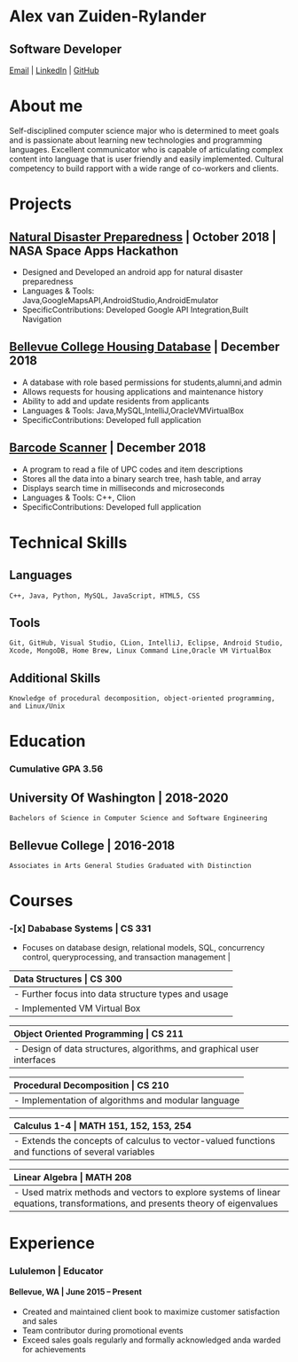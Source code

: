 Alex van Zuiden-Rylander
========================
## Software Developer
[Email](Alexhvzr@gmail.com)
| [LinkedIn](https://www.linkedin.com/in/alexhvzr/)
| [GitHub](https://github.com/alexhvzr)

 About me
 ========

Self-disciplined computer science major who is determined to
meet goals and is passionate about learning new technologies and programming languages. Excellent communicator who is capable of articulating complex content into language that is user friendly and easily implemented. Cultural competency to build rapport with a wide range of co-workers and clients.

 Projects
========

## [Natural Disaster Preparedness](https://github.com/alexhvzr/nasa_disaster_ready) | October 2018 | NASA Space Apps Hackathon 
- Designed and Developed an android app for natural disaster preparedness
- Languages & Tools: Java,GoogleMapsAPI,AndroidStudio,AndroidEmulator
- SpecificContributions: Developed Google API Integration,Built Navigation

## [Bellevue College Housing Database](https://github.com/alexhvzr/BellevueHousingDatabase) | December 2018 
- A database with role based permissions for students,alumni,and admin
- Allows requests for housing applications and maintenance history
- Ability to add and update residents from applicants
- Languages & Tools: Java,MySQL,IntelliJ,OracleVMVirtualBox
- SpecificContributions: Developed full application

## [Barcode Scanner](https://github.com/alexhvzr/Hashing) | December 2018 
- A program to read a file of UPC codes and item descriptions
- Stores all the data into a binary search tree, hash table, and array
- Displays search time in milliseconds and microseconds 
- Languages & Tools: C++, Clion
- SpecificContributions: Developed full application

Technical Skills
================

## Languages
    C++, Java, Python, MySQL, JavaScript, HTML5, CSS

## Tools
    Git, GitHub, Visual Studio, CLion, IntelliJ, Eclipse, Android Studio, Xcode, MongoDB, Home Brew, Linux Command Line,Oracle VM VirtualBox

## Additional Skills
    Knowledge of procedural decomposition, object-oriented programming, and Linux/Unix

Education
=========
### Cumulative GPA 3.56
## University Of Washington | 2018-2020
    Bachelors of Science in Computer Science and Software Engineering
## Bellevue College | 2016-2018
    Associates in Arts General Studies Graduated with Distinction

Courses
=======


### -[x]  Dababase Systems | CS 331 

- Focuses on database design, relational models, SQL, concurrency control, queryprocessing, and transaction management |

| Data Structures \| CS 300 |
| :--- |
|- Further focus into data structure types and usage |
|- Implemented VM Virtual Box |

| Object Oriented Programming \| CS 211 |
| :--- |
|- Design of data structures, algorithms, and graphical user interfaces |

| Procedural Decomposition \| CS 210 |
| :--- |
|- Implementation of algorithms and modular language


| Calculus 1-4 \| MATH 151, 152, 153, 254 |
| :--- | 
|- Extends the concepts of calculus to vector-valued functions and functions of several variables

| Linear Algebra \| MATH 208 |
| :--- |
|- Used matrix methods and vectors to explore systems of linear equations, transformations, and presents theory of eigenvalues

Experience
==========
### Lululemon | Educator
#### Bellevue, WA | June 2015 – Present
- Created and maintained client book to maximize customer satisfaction and sales
- Team contributor during promotional events
- Exceed sales goals regularly and formally acknowledged anda warded for achievements